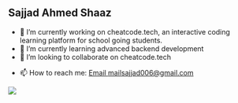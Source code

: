 <!--# Hi there 👋-->
## Sajjad Ahmed Shaaz

<!--**sajjad006/sajjad006** is a ✨ _special_ ✨ repository because its `README.md` (this file) appears on your GitHub profile.-->

- 🔭 I’m currently working on cheatcode.tech, an interactive coding learning platform for school going students.
- 🌱 I’m currently learning advanced backend development
- 👯 I’m looking to collaborate on cheatcode.tech
<!--- 🤔 I’m looking for help with ...-->
<!--- 💬 Ask me about any  -->
- 📫 How to reach me: [Email mailsajjad006@gmail.com](mailto://mailsajjad006@gmail.com)
<!--- 😄 Pronouns: ...
- ⚡ Fun fact: ...-->


<img src="https://github-readme-stats.vercel.app/api?username=sajjad006&custom_title=Sajjad%20Ahmed&show_icons=true&count_private=true&theme=default&include_all_commits=true" />
